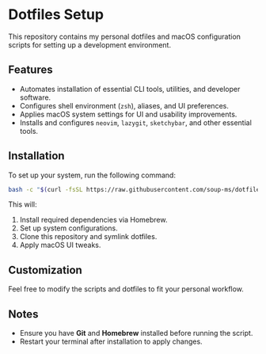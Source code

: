 # Dotfiles Setup

This repository contains my personal dotfiles and macOS configuration scripts for setting up a development environment.

## Features

- Automates installation of essential CLI tools, utilities, and developer software.
- Configures shell environment (`zsh`), aliases, and UI preferences.
- Applies macOS system settings for UI and usability improvements.
- Installs and configures `neovim`, `lazygit`, `sketchybar`, and other essential tools.

## Installation

To set up your system, run the following command:

```sh
bash -c "$(curl -fsSL https://raw.githubusercontent.com/soup-ms/dotfiles/main/install.sh)"
```

This will:

1. Install required dependencies via Homebrew.
2. Set up system configurations.
3. Clone this repository and symlink dotfiles.
4. Apply macOS UI tweaks.

## Customization

Feel free to modify the scripts and dotfiles to fit your personal workflow.

## Notes

- Ensure you have **Git** and **Homebrew** installed before running the script.
- Restart your terminal after installation to apply changes.
